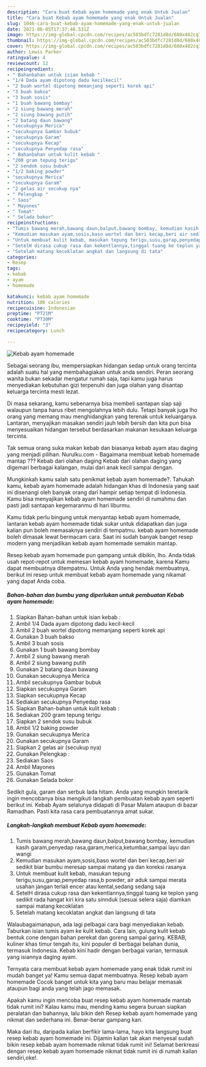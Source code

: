 ```yaml
---
description: "Cara buat Kebab ayam homemade yang enak Untuk Jualan"
title: "Cara buat Kebab ayam homemade yang enak Untuk Jualan"
slug: 1046-cara-buat-kebab-ayam-homemade-yang-enak-untuk-jualan
date: 2021-06-05T17:37:48.531Z
image: https://img-global.cpcdn.com/recipes/ac503bdfc7281d8d/680x482cq70/kebab-ayam-homemade-foto-resep-utama.jpg
thumbnail: https://img-global.cpcdn.com/recipes/ac503bdfc7281d8d/680x482cq70/kebab-ayam-homemade-foto-resep-utama.jpg
cover: https://img-global.cpcdn.com/recipes/ac503bdfc7281d8d/680x482cq70/kebab-ayam-homemade-foto-resep-utama.jpg
author: Lewis Parker
ratingvalue: 4
reviewcount: 12
recipeingredient:
- " Bahanbahan untuk isian kebab "
- "1/4 Dada ayam dipotong dadu kecilkecil"
- "2 buah wortel dipotong memanjang seperti korek api"
- "3 buah bakso"
- "3 buah sosis"
- "1 buah bawang bombay"
- "2 siung bawang merah"
- "2 siung bawang putih"
- "2 batang daun bawang"
- "secukupnya Merica"
- "secukupnya Gambar bubuk"
- "secukupnya Garam"
- "secukupnya Kecap"
- "secukupnya Penyedap rasa"
- " Bahanbahan untuk kulit kebab "
- "200 gram tepung terigu"
- "2 sendok susu bubuk"
- "1/2 baking powder"
- "secukupnya Merica"
- "secukupnya Garam"
- "2 gelas air secukup nya"
- " Pelengkap "
- " Saos"
- " Mayones"
- " Tomat"
- " Selada bokor"
recipeinstructions:
- "Tumis bawang merah,bawang daun,balput,bawang bombay, kemudian kasih garam,penyedap rasa,garam,merica,ketumbar,sampai layu dan wangi"
- "Kemudian masukan ayam,sosis,baso wortel dan beri kecap,beri air sedikit biar bumbu meresap sampai matang ya dan koreksi rasanya"
- "Untuk membuat kulit kebab, masukan tepung terigu,susu,garap,penyedap rasa,b powder, air aduk sampai merata usahan jangan terlali encer atau kental,sedang sedang saja"
- "SetelH dirasa cukup rasa dan kekentlannya,tinggal tuang ke teplon yang sedikit rada hangat kiri kira satu sinnduk (sesuai selera saja) diamkan sampai matang kecoklatan"
- "Setelah matang kecoklatan angkat dan langsung di tata"
categories:
- Resep
tags:
- kebab
- ayam
- homemade

katakunci: kebab ayam homemade 
nutrition: 106 calories
recipecuisine: Indonesian
preptime: "PT21M"
cooktime: "PT30M"
recipeyield: "3"
recipecategory: Lunch

---
```



![Kebab ayam homemade](https://img-global.cpcdn.com/recipes/ac503bdfc7281d8d/680x482cq70/kebab-ayam-homemade-foto-resep-utama.jpg)

Sebagai seorang ibu, mempersiapkan hidangan sedap untuk orang tercinta adalah suatu hal yang membahagiakan untuk anda sendiri. Peran seorang  wanita bukan sekadar mengatur rumah saja, tapi kamu juga harus menyediakan kebutuhan gizi terpenuhi dan juga olahan yang disantap keluarga tercinta mesti lezat.

Di masa  sekarang, kamu sebenarnya bisa membeli santapan siap saji walaupun tanpa harus ribet mengolahnya lebih dulu. Tetapi banyak juga lho orang yang memang mau menghidangkan yang terenak untuk keluarganya. Lantaran, menyajikan masakan sendiri jauh lebih bersih dan kita pun bisa menyesuaikan hidangan tersebut berdasarkan makanan kesukaan keluarga tercinta. 

Tak semua orang suka makan kebab dan biasanya kebab ayam atau daging yang menjadi pilihan. Nurulku.com - Bagaimana membuat kebab homemade mantap ??? Kebab dari olahan daging Kebab dari olahan daging yang digemari berbagai kalangan, mulai dari anak kecil sampai dengan.

Mungkinkah kamu salah satu penikmat kebab ayam homemade?. Tahukah kamu, kebab ayam homemade adalah hidangan khas di Indonesia yang saat ini disenangi oleh banyak orang dari hampir setiap tempat di Indonesia. Kamu bisa menyajikan kebab ayam homemade sendiri di rumahmu dan pasti jadi santapan kegemaranmu di hari liburmu.

Kamu tidak perlu bingung untuk menyantap kebab ayam homemade, lantaran kebab ayam homemade tidak sukar untuk didapatkan dan juga kalian pun boleh memasaknya sendiri di tempatmu. kebab ayam homemade boleh dimasak lewat bermacam cara. Saat ini sudah banyak banget resep modern yang menjadikan kebab ayam homemade semakin mantap.

Resep kebab ayam homemade pun gampang untuk dibikin, lho. Anda tidak usah repot-repot untuk memesan kebab ayam homemade, karena Kamu dapat membuatnya ditempatmu. Untuk Anda yang hendak membuatnya, berikut ini resep untuk membuat kebab ayam homemade yang nikamat yang dapat Anda coba.

<!--inarticleads1-->

##### Bahan-bahan dan bumbu yang diperlukan untuk pembuatan Kebab ayam homemade:

1. Siapkan  Bahan-bahan untuk isian kebab :
1. Ambil 1/4 Dada ayam dipotong dadu kecil-kecil
1. Ambil 2 buah wortel dipotong memanjang seperti korek api
1. Gunakan 3 buah bakso
1. Ambil 3 buah sosis
1. Gunakan 1 buah bawang bombay
1. Ambil 2 siung bawang merah
1. Ambil 2 siung bawang putih
1. Gunakan 2 batang daun bawang
1. Gunakan secukupnya Merica
1. Ambil secukupnya Gambar bubuk
1. Siapkan secukupnya Garam
1. Siapkan secukupnya Kecap
1. Sediakan secukupnya Penyedap rasa
1. Siapkan  Bahan-bahan untuk kulit kebab :
1. Sediakan 200 gram tepung terigu
1. Siapkan 2 sendok susu bubuk
1. Ambil 1/2 baking powder
1. Gunakan secukupnya Merica
1. Gunakan secukupnya Garam
1. Siapkan 2 gelas air (secukup nya)
1. Gunakan  Pelengkap :
1. Sediakan  Saos
1. Ambil  Mayones
1. Gunakan  Tomat
1. Gunakan  Selada bokor


Sedikit gula, garam dan serbuk lada hitam. Anda yang mungkin teretarik ingin mencobanya bisa mengikuti langkah pembuatan kebab ayam seperti berikut ini. Kebab Ayam selalunya didapati di Pasar Malam ataupun di bazar Ramadhan. Pasti kita rasa cara pembuatannya amat sukar. 

<!--inarticleads2-->

##### Langkah-langkah membuat Kebab ayam homemade:

1. Tumis bawang merah,bawang daun,balput,bawang bombay, kemudian kasih garam,penyedap rasa,garam,merica,ketumbar,sampai layu dan wangi
1. Kemudian masukan ayam,sosis,baso wortel dan beri kecap,beri air sedikit biar bumbu meresap sampai matang ya dan koreksi rasanya
1. Untuk membuat kulit kebab, masukan tepung terigu,susu,garap,penyedap rasa,b powder, air aduk sampai merata usahan jangan terlali encer atau kental,sedang sedang saja
1. SetelH dirasa cukup rasa dan kekentlannya,tinggal tuang ke teplon yang sedikit rada hangat kiri kira satu sinnduk (sesuai selera saja) diamkan sampai matang kecoklatan
1. Setelah matang kecoklatan angkat dan langsung di tata


Walaubagaimanapun, ada lagi pelbagai cara bagi menyediakan kebab. Taburkan isian tumis ayam ke kulit kebab. Cara lain, gulung kulit kebab bentuk cone dengan bahan perekat dan goreng sampai garing. KEBAB, kuliner khas timur tengah itu, kini populer di berbagai belahan dunia, termasuk Indonesia. Kebab kini hadir dengan berbagai varian, termasuk yang isiannya daging ayam. 

Ternyata cara membuat kebab ayam homemade yang enak tidak rumit ini mudah banget ya! Kamu semua dapat membuatnya. Resep kebab ayam homemade Cocok banget untuk kita yang baru mau belajar memasak ataupun bagi anda yang telah jago memasak.

Apakah kamu ingin mencoba buat resep kebab ayam homemade mantab tidak rumit ini? Kalau kamu mau, mending kamu segera buruan siapkan peralatan dan bahannya, lalu bikin deh Resep kebab ayam homemade yang nikmat dan sederhana ini. Benar-benar gampang kan. 

Maka dari itu, daripada kalian berfikir lama-lama, hayo kita langsung buat resep kebab ayam homemade ini. Dijamin kalian tak akan menyesal sudah bikin resep kebab ayam homemade nikmat tidak rumit ini! Selamat berkreasi dengan resep kebab ayam homemade nikmat tidak rumit ini di rumah kalian sendiri,oke!.


